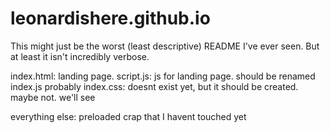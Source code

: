 # leonardishere.github.io

This might just be the worst (least descriptive) README I've ever seen. But at least it isn't incredibly verbose.

index.html: landing page.
script.js: js for landing page. should be renamed index.js probably
index.css: doesnt exist yet, but it should be created. maybe not. we'll see

everything else: preloaded crap that I havent touched yet
